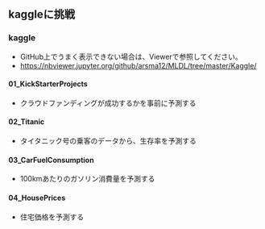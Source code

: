 ## kaggleに挑戦

### kaggle
- GitHub上でうまく表示できない場合は、Viewerで参照してください。
- https://nbviewer.jupyter.org/github/arsma12/MLDL/tree/master/Kaggle/

#### 01_KickStarterProjects
- クラウドファンディングが成功するかを事前に予測する

#### 02_Titanic
- タイタニック号の乗客のデータから、生存率を予測する

#### 03_CarFuelConsumption
- 100kmあたりのガソリン消費量を予測する

#### 04_HousePrices
- 住宅価格を予測する


